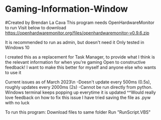 # Gaming-Information-Window
#Created by Brendan La Cava
This program needs OpenHardwareMonitor to run
Visit below to download
https://openhardwaremonitor.org/files/openhardwaremonitor-v0.9.6.zip

It is recommended to run as admin, but doesn't need it
Only tested in Windows 10

I created this as a replacement for Task Manager, to provide what I think is the relevant information for when you're gaming
Open to constructive feedback! I want to make this better for myself and anyone else who wants to use it

Current issues as of March 2023\n
-Doesn't update every 500ms (0.5s), roughly updates every 2000ms (2s)
-Cannot be run directly from python. Windows terminal keeps popping up everytime it is updated
^^Would really love feedback on how to fix this issue
I have tried saving the file as .pyw with no luck

To run this program:
Download files to same folder
Run "RunScript.VBS"
